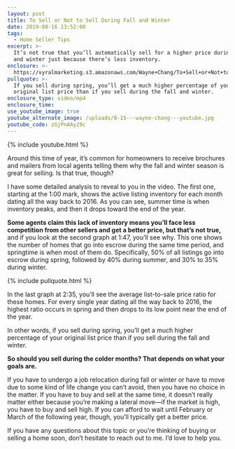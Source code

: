 ```yaml
---
layout: post
title: To Sell or Not to Sell During Fall and Winter
date: 2019-08-16 13:52:00
tags:
  - Home Seller Tips
excerpt: >-
  It’s not true that you’ll automatically sell for a higher price during fall
  and winter just because there’s less inventory.
enclosure: >-
  https://vyralmarketing.s3.amazonaws.com/Wayne+Chang/To+Sell+or+Not+to+Sell+During+Fall+and+Winter.mp4
pullquote: >-
  If you sell during spring, you’ll get a much higher percentage of your
  original list price than if you sell during the fall and winter.
enclosure_type: video/mp4
enclosure_time:
use_youtube_image: true
youtube_alternate_image: /uploads/8-15---wayne-chang---youtube.jpg
youtube_code: zGjPnAAy29c
---
```


{% include youtube.html %}

Around this time of year, it’s common for homeowners to receive brochures and mailers from local agents telling them why the fall and winter season is great for selling. Is that true, though?

I have some detailed analysis to reveal to you in the video. The first one, starting at the 1:00 mark, shows the active listing inventory for each month dating all the way back to 2016. As you can see, summer time is when inventory peaks, and then it drops toward the end of the year.

**Some agents claim this lack of inventory means you’ll face less competition from other sellers and get a better price, but that’s not true,** and if you look at the second graph at 1:47, you’ll see why. This one shows the number of homes that go into escrow during the same time period, and springtime is when most of them do. Specifically, 50% of all listings go into escrow during spring, followed by 40% during summer, and 30% to 35% during winter.

{% include pullquote.html %}

In the last graph at 2:35, you’ll see the average list-to-sale price ratio for these homes. For every single year dating all the way back to 2016, the highest ratio occurs in spring and then drops to its low point near the end of the year.

In other words, if you sell during spring, you’ll get a much higher percentage of your original list price than if you sell during the fall and winter.

**So should you sell during the colder months? That depends on what your goals are.**

If you have to undergo a job relocation during fall or winter or have to move due to some kind of life change you can’t avoid, then you have no choice in the matter. If you have to buy and sell at the same time, it doesn’t really matter either because you’re making a lateral move—if the market is high, you have to buy and sell high. If you can afford to wait until February or March of the following year, though, you’ll typically get a better price.

If you have any questions about this topic or you’re thinking of buying or selling a home soon, don’t hesitate to reach out to me. I’d love to help you.&nbsp;